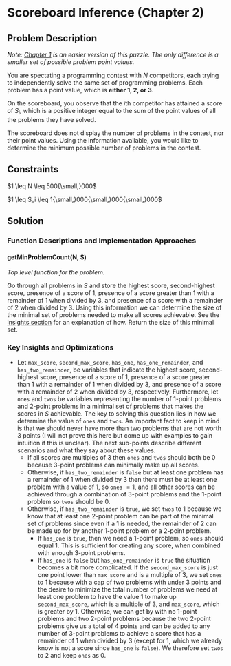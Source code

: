 # Scoreboard Inference (Chapter 2)

## Problem Description

*Note: [Chapter 1](../../Level%201/Scoreboard%20Inference%201/) is an easier version of this puzzle. The only difference is a smaller set of possible problem point values.*

You are spectating a programming contest with $N$ competitors, each trying to independently solve the same set of programming problems. Each problem has a point value, which is **either 1, 2, or 3**.

On the scoreboard, you observe that the $i\text{th}$ competitor has attained a score of $S_i$, which is a positive integer equal to the sum of the point values of all the problems they have solved.

The scoreboard does not display the number of problems in the contest, nor their point values. Using the information available, you would like to determine the minimum possible number of problems in the contest.

## Constraints

$1 \leq N \leq 500{\small,}000$

$1 \leq S_i \leq 1{\small,}000{\small,}000{\small,}000$

## Solution

### Function Descriptions and Implementation Approaches

#### getMinProblemCount(N, S)

*Top level function for the problem.*

Go through all problems in $S$ and store the highest score, second-highest score, presence of a score of $1$, presence of a score greater than $1$ with a remainder of $1$ when divided by $3$, and presence of a score with a remainder of $2$ when divided by $3$. Using this information we can determine the size of the minimal set of problems needed to make all scores achievable. See the [insights section](#key-insights-and-optimizations) for an explanation of how. Return the size of this minimal set.

### Key Insights and Optimizations

- Let ```max_score```, ```second_max_score```, ```has_one```, ```has_one_remainder```, and ```has_two_remainder```, be variables that indicate the highest score, second-highest score, presence of a score of $1$, presence of a score greater than $1$ with a remainder of $1$ when divided by $3$, and presence of a score with a remainder of $2$ when divided by $3$, respectively. Furthermore, let ```ones``` and ```twos``` be variables representing the number of $1$-point problems and $2$-point problems in a minimal set of problems that makes the scores in $S$ achievable. The key to solving this question lies in how we determine the value of ```ones``` and ```twos```. An important fact to keep in mind is that we should never have more than two problems that are not worth $3$ points (I will not prove this here but come up with examples to gain intuition if this is unclear). The next sub-points describe different scenarios and what they say about these values. 
    - If all scores are multiples of $3$ then ```ones``` and ```twos``` should both be $0$ because $3$-point problems can minimally make up all scores.
    - Otherwise, if ```has_two_remainder``` is ```false``` but at least one problem has a remainder of $1$ when divided by $3$ then there must be at least one problem with a value of $1$, so ```ones``` $= 1$, and all other scores can be achieved through a combination of $3$-point problems and the $1$-point problem so ```twos``` should be $0$.
    - Otherwise, if ```has_two_remainder``` is ```true```, we set ```twos``` to $1$ because we know that at least one $2$-point problem can be part of the minimal set of problems since even if a $1$ is needed, the remainder of $2$ can be made up for by another $1$-point problem or a $2$-point problem. 
        - If ```has_one``` is ```true```, then we need a $1$-point problem, so ```ones``` should equal $1$. This is sufficient for creating any score, when combined with enough $3$-point problems.
        - If ```has_one``` is ```false``` but ```has_one_remainder``` is ```true``` the situation becomes a bit more complicated. If the ```second_max_score``` is just one point lower than ```max_score``` and is a multiple of $3$, we set ```ones``` to $1$ because with a cap of two problems with under $3$ points and the desire to minimize the total number of problems we need at least one problem to have the value $1$ to make up ```second_max_score```, which is a multiple of $3$, and ```max_score```, which is greater by $1$. Otherwise, we can get by with no $1$-point problems and two $2$-point problems because the two $2$-point problems give us a total of $4$ points and can be added to any number of $3$-point problems to achieve a score that has a remainder of $1$ when divided by $3$ (except for $1$, which we already know is not a score since ```has_one``` is ```false```). We therefore set ```twos``` to $2$ and keep ```ones``` as $0$.
